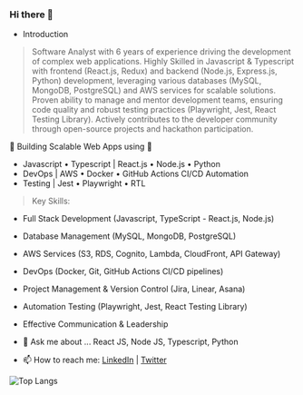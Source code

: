 ### Hi there 👋

<!--
**Anujraval24/anujraval24** is a ✨ _special_ ✨ repository because its `README.md` (this file) appears on your GitHub profile. -->
- Introduction
> Software Analyst with 6 years of experience driving the development of complex web applications. Highly Skilled in Javascript & Typescript with frontend (React.js, Redux) and backend (Node.js, Express.js, Python) development, leveraging various databases (MySQL, MongoDB, PostgreSQL) and AWS services for scalable solutions. Proven ability to manage and mentor development teams, ensuring code quality and robust testing practices (Playwright, Jest, React Testing Library). Actively contributes to the developer community through open-source projects and hackathon participation.

🔭 Building Scalable Web Apps using 🔽
  - Javascript • Typescript | React.js • Node.js • Python
  - DevOps | AWS • Docker • GitHub Actions CI/CD Automation
  - Testing | Jest • Playwright • RTL

> Key Skills:
- Full Stack Development (Javascript, TypeScript - React.js, Node.js)
- Database Management (MySQL, MongoDB, PostgreSQL)
- AWS Services (S3, RDS, Cognito, Lambda, CloudFront, API Gateway)
- DevOps (Docker, Git, GitHub Actions CI/CD pipelines)
- Project Management & Version Control (Jira, Linear, Asana)
- Automation Testing (Playwright, Jest, React Testing Library)
- Effective Communication & Leadership

- 💬 Ask me about ... React JS, Node JS, Typescript, Python
- 📫 How to reach me: [LinkedIn](https://www.linkedin.com/in/anujraval) | [Twitter](https://x.com/annujraval)

![Top Langs](https://github-readme-stats.vercel.app/api/top-langs/?username=anujraval24&hide=java&layout=compact)
